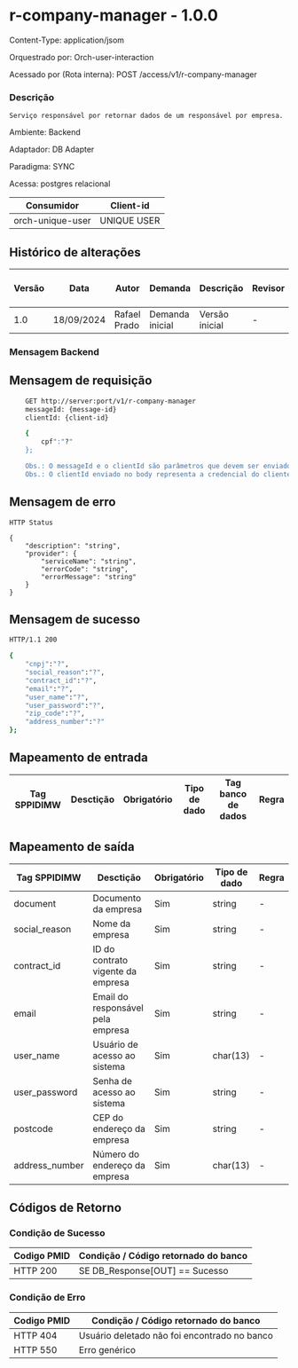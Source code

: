 # r-company-manager - 1.0.0

Content-Type: application/jsom

Orquestrado por: Orch-user-interaction

Acessado por (Rota interna): POST /access/v1/r-company-manager

### Descrição
    Serviço responsável por retornar dados de um responsável por empresa.

Ambiente: Backend

Adaptador: DB Adapter

Paradigma: SYNC

Acessa: postgres relacional

|    Consumidor    |  Client-id  | 
|------------------|-------------|
| orch-unique-user | UNIQUE USER |

## Histórico de alterações
| Versão |    Data    |     Autor    |     Demanda     |    Descrição   | Revisor | Entrega em UAT |
|--------|------------|--------------|-----------------|----------------|---------|----------------|
| 1.0    | 18/09/2024 | Rafael Prado | Demanda inicial | Versão inicial | -       | -              |

### Mensagem Backend

## Mensagem de requisição

```bash
    GET http://server:port/v1/r-company-manager
    messageId: {message-id}
    clientId: {client-id}

    {
        cpf":"?"
    };

    Obs.: O messageId e o clientId são parâmetros que devem ser enviado no Header Http.
    Obs.: O clientId enviado no body representa a credencial do cliente.
```

## Mensagem de erro

```
HTTP Status

{
    "description": "string",
    "provider": {
        "serviceName": "string",
        "errorCode": "string",
        "errorMessage": "string"
    }
}
```

## Mensagem de sucesso

```bash
HTTP/1.1 200

{
    "cnpj":"?",
    "social_reason":"?",
    "contract_id":"?",
    "email":"?",
    "user_name":"?",
    "user_password":"?",
    "zip_code":"?",
    "address_number":"?"
};

```


## Mapeamento de entrada

|        Tag SPPIDIMW         |              Desctição             |             Obrigatório            |     Tipo de dado     |        Tag banco de dados       | Regra |
|-----------------------------|------------------------------------|------------------------------------|----------------------|---------------------------------|-------|



## Mapeamento de saída

|        Tag SPPIDIMW         |              Desctição             |     Obrigatório    |     Tipo de dado     | Regra |
|-----------------------------|------------------------------------|--------------------|----------------------|-------|
| document                    | Documento da empresa               | Sim                |  string              | -     |
| social_reason               | Nome da empresa                    | Sim                |  string              | -     |
| contract_id                 | ID do contrato vigente da empresa  | Sim                |  string              | -     |
| email                       | Email do responsável pela empresa  | Sim                |  string              | -     |
| user_name                   | Usuário de acesso ao sistema       | Sim                |  char(13)            | -     |
| user_password               | Senha de acesso ao sistema         | Sim                |  string              | -     |
| postcode                    | CEP do endereço da empresa         | Sim                |  string              | -     |
| address_number              | Número do endereço da empresa      | Sim                |  char(13)            | -     |





## Códigos de Retorno
### Condição de Sucesso

| Codigo PMID | Condição / Código retornado do banco  |
|-------------|---------------------------------------|
| HTTP 200	  | SE DB_Response[OUT] == Sucesso        |

### Condição de Erro

| Codigo PMID |         Condição / Código retornado do banco          |
|-------------|-------------------------------------------------------|
| HTTP 404	  | Usuário deletado não foi encontrado no banco          |
| HTTP 550	  | Erro genérico                                         |


